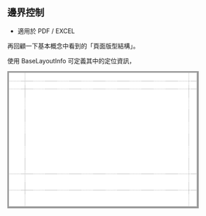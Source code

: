 ## 邊界控制

* 適用於 PDF / EXCEL


再回顧一下基本概念中看到的「頁面版型結構」。

使用 BaseLayoutInfo 可定義其中的定位資訊，


![](/assets/ch02/pages_margin-small.png)
